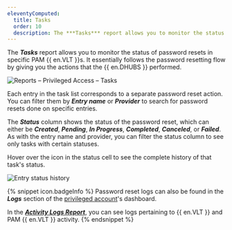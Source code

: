 ```yaml
---
eleventyComputed:
  title: Tasks
  order: 10
  description: The ***Tasks*** report allows you to monitor the status of password resets in specific PAM {{ en.VLT }}s. It essentially follows the password resetting flow by giving you the actions that the {{ en.DHUBS }} performed.
---
```

The ***Tasks*** report allows you to monitor the status of password resets in specific PAM {{ en.VLT }}s. It essentially follows the password resetting flow by giving you the actions that the {{ en.DHUBS }} performed.

![Reports – Privileged Access – Tasks](https://webdevolutions.azureedge.net/docs/en/hub/Hub2298.png)

Each entry in the task list corresponds to a separate password reset action. You can filter them by ***Entry name*** or ***Provider*** to search for password resets done on specific entries.  

The ***Status*** column shows the status of the password reset, which can either be ***Created***, ***Pending***, ***In Progress***, ***Completed***, ***Canceled***, or ***Failed***. As with the entry name and provider, you can filter the status column to see only tasks with certain statuses.

Hover over the icon in the status cell to see the complete history of that task's status.

![Entry status history](https://webdevolutions.azureedge.net/docs/en/hub/Hub2299.png)

{% snippet icon.badgeInfo %}
Password reset logs can also be found in the ***Logs*** section of the [privileged account](/hub/privileged-access-management/privileged-accounts/index/)'s dashboard.

In the [***Activity Logs Report***](/hub/web-interface/reports/logs/), you can see logs pertaining to {{ en.VLT }} and PAM {{ en.VLT }} activity.
{% endsnippet %}
